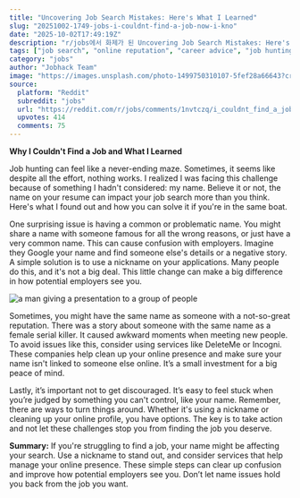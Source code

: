```yaml
---
title: "Uncovering Job Search Mistakes: Here's What I Learned"
slug: "20251002-1749-jobs-i-couldnt-find-a-job-now-i-kno"
date: "2025-10-02T17:49:19Z"
description: "r/jobs에서 화제가 된 Uncovering Job Search Mistakes: Here's What I Learned에 대한 깊이 있는 분석과 인사이트"
tags: ["job search", "online reputation", "career advice", "job hunting"]
category: "jobs"
author: "Jobhack Team"
image: "https://images.unsplash.com/photo-1499750310107-5fef28a66643?crop=entropy&cs=tinysrgb&fit=max&fm=jpg&ixid=M3w3OTU0NDF8MHwxfHNlYXJjaHwzfHxqb2IlMjBzZWFyY2h8ZW58MXwwfHx8MTc1OTQyNzM0NXww&ixlib=rb-4.1.0&q=80&w=1080"
source:
  platform: "Reddit"
  subreddit: "jobs"
  url: "https://reddit.com/r/jobs/comments/1nvtczq/i_couldnt_find_a_job_now_i_know_why/"
  upvotes: 414
  comments: 75
---
```


**Why I Couldn't Find a Job and What I Learned**

Job hunting can feel like a never-ending maze. Sometimes, it seems like despite all the effort, nothing works. I realized I was facing this challenge because of something I hadn't considered: my name. Believe it or not, the name on your resume can impact your job search more than you think. Here's what I found out and how you can solve it if you're in the same boat.

One surprising issue is having a common or problematic name. You might share a name with someone famous for all the wrong reasons, or just have a very common name. This can cause confusion with employers. Imagine they Google your name and find someone else's details or a negative story. A simple solution is to use a nickname on your applications. Many people do this, and it's not a big deal. This little change can make a big difference in how potential employers see you.

![a man giving a presentation to a group of people](https://images.unsplash.com/photo-1709715357549-f2d587846ee1?crop=entropy&cs=tinysrgb&fit=max&fm=jpg&ixid=M3w3OTU0NDF8MHwxfHNlYXJjaHw0OHx8YnVzaW5lc3MlMjBtZWV0aW5nfGVufDF8MHx8fDE3NTk0MjczNDZ8MA&ixlib=rb-4.1.0&q=80&w=1080)

Sometimes, you might have the same name as someone with a not-so-great reputation. There was a story about someone with the same name as a female serial killer. It caused awkward moments when meeting new people. To avoid issues like this, consider using services like DeleteMe or Incogni. These companies help clean up your online presence and make sure your name isn't linked to someone else online. It’s a small investment for a big peace of mind.

Lastly, it’s important not to get discouraged. It’s easy to feel stuck when you’re judged by something you can't control, like your name. Remember, there are ways to turn things around. Whether it's using a nickname or cleaning up your online profile, you have options. The key is to take action and not let these challenges stop you from finding the job you deserve.

**Summary:** If you're struggling to find a job, your name might be affecting your search. Use a nickname to stand out, and consider services that help manage your online presence. These simple steps can clear up confusion and improve how potential employers see you. Don’t let name issues hold you back from the job you want.